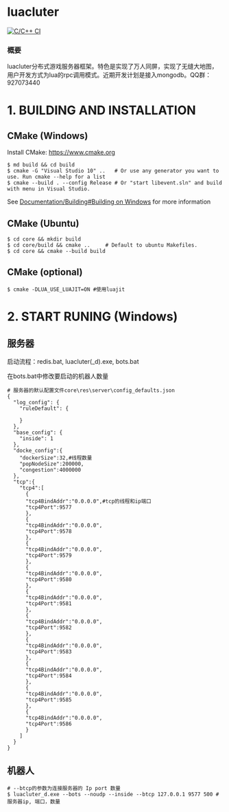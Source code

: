 # luacluter 
[![C/C++ CI](https://github.com/surparallel/luacluter/actions/workflows/c-cpp.yml/badge.svg)](https://github.com/surparallel/luacluter/actions/workflows/c-cpp.yml)

### 概要
luacluter分布式游戏服务器框架。特色是实现了万人同屏，实现了无缝大地图，用户开发方式为lua的rpc调用模式。近期开发计划是接入mongodb。QQ群：927073440

# 1. BUILDING AND INSTALLATION
## CMake (Windows)

Install CMake: <https://www.cmake.org>

```
$ md build && cd build
$ cmake -G "Visual Studio 10" ..   # Or use any generator you want to use. Run cmake --help for a list
$ cmake --build . --config Release # Or "start libevent.sln" and build with menu in Visual Studio.
```

See [Documentation/Building#Building on Windows](/Documentation/Building.md#building-on-windows) for more information

## CMake (Ubuntu)

```
$ cd core && mkdir build
$ cd core/build && cmake ..     # Default to ubuntu Makefiles.
$ cd core && cmake --build build
```

## CMake  (optional)

```
$ cmake -DLUA_USE_LUAJIT=ON #使用luajit
```

# 2. START RUNING (Windows)
## 服务器

启动流程：redis.bat, luacluter(_d).exe, bots.bat

在bots.bat中修改要启动的机器人数量

```
# 服务器的默认配置文件core\res\server\config_defaults.json
{
  "log_config": {
    "ruleDefault": {

    }
  },
  "base_config": {
    "inside": 1
  },
  "docke_config":{
    "dockerSize":32,#线程数量
    "popNodeSize":200000,
    "congestion":4000000
  },
  "tcp":{
    "tcp4":[
      {
      "tcp4BindAddr":"0.0.0.0",#tcp的线程和ip端口
      "tcp4Port":9577
      }, 
      {
      "tcp4BindAddr":"0.0.0.0",
      "tcp4Port":9578
      }, 
      {
      "tcp4BindAddr":"0.0.0.0",
      "tcp4Port":9579
      }, 
      {
      "tcp4BindAddr":"0.0.0.0",
      "tcp4Port":9580
      }, 
      {
      "tcp4BindAddr":"0.0.0.0",
      "tcp4Port":9581
      }, 
      {
      "tcp4BindAddr":"0.0.0.0",
      "tcp4Port":9582
      }, 
      {
      "tcp4BindAddr":"0.0.0.0",
      "tcp4Port":9583
      }, 
      {
      "tcp4BindAddr":"0.0.0.0",
      "tcp4Port":9584
      }, 
      {
      "tcp4BindAddr":"0.0.0.0",
      "tcp4Port":9585
      }, 
      {
      "tcp4BindAddr":"0.0.0.0",
      "tcp4Port":9586
      }
    ]
  }
}
```
## 机器人
```
# --btcp的参数为连接服务器的 Ip port 数量
$ luacluter_d.exe --bots --noudp --inside --btcp 127.0.0.1 9577 500 #服务器ip, 端口，数量
```

